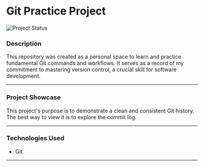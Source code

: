 # Git Practice Project
![Project Status](https://img.shields.io/badge/Status-Completed-green)

### Description
This repository was created as a personal space to learn and practice fundamental Git commands and workflows. It serves as a record of my commitment to mastering version control, a crucial skill for software development.

---

### Project Showcase
This project's purpose is to demonstrate a clean and consistent Git history. The best way to view it is to explore the commit log.

---

### Technologies Used
- Git

---

